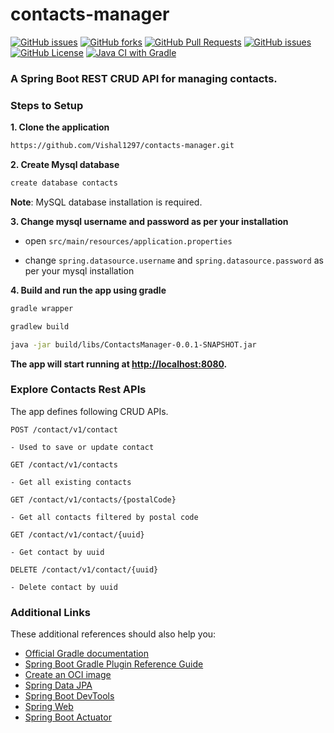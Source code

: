 # contacts-manager

[![GitHub issues](https://img.shields.io/github/stars/Vishal1297/contacts-manager)](https://github.com/Vishal1297/contacts-manager/stargazers)
[![GitHub forks](https://img.shields.io/github/forks/Vishal1297/contacts-manager)](https://github.com/Vishal1297/contacts-manager/network/members)
[![GitHub Pull Requests](https://img.shields.io/github/issues-pr/Vishal1297/contacts-manager?style=plastic)](https://github.com/Vishal1297/contacts-manager/pulls)
[![GitHub issues](https://img.shields.io/github/issues/Vishal1297/contacts-manager?style=plastic)](https://github.com/Vishal1297/contacts-manager/issues)
[![GitHub License](https://img.shields.io/github/license/Vishal1297/contacts-manager)](https://github.com/Vishal1297/contacts-manager/blob/main/LICENSE)
[![Java CI with Gradle](https://github.com/Vishal1297/contacts-manager/actions/workflows/gradle.yml/badge.svg?branch=main)](https://github.com/Vishal1297/contacts-manager/actions/workflows/gradle.yml)

### A Spring Boot REST CRUD API for managing contacts.

### Steps to Setup

**1. Clone the application**

```bash
https://github.com/Vishal1297/contacts-manager.git
```

**2. Create Mysql database**
```bash
create database contacts
```

**Note**: MySQL database installation is required.


**3. Change mysql username and password as per your installation**

+ open `src/main/resources/application.properties`

+ change `spring.datasource.username` and `spring.datasource.password` as per your mysql installation

**4. Build and run the app using gradle**

```bash
gradle wrapper

gradlew build

java -jar build/libs/ContactsManager-0.0.1-SNAPSHOT.jar

```

**The app will start running at <http://localhost:8080>.**


### Explore Contacts Rest APIs

The app defines following CRUD APIs.

    POST /contact/v1/contact

    - Used to save or update contact

    GET /contact/v1/contacts

    - Get all existing contacts

    GET /contact/v1/contacts/{postalCode}

    - Get all contacts filtered by postal code

    GET /contact/v1/contact/{uuid}

    - Get contact by uuid

    DELETE /contact/v1/contact/{uuid}

    - Delete contact by uuid

### Additional Links

These additional references should also help you:

* [Official Gradle documentation](https://docs.gradle.org)
* [Spring Boot Gradle Plugin Reference Guide](https://docs.spring.io/spring-boot/docs/2.6.3/gradle-plugin/reference/html/)
* [Create an OCI image](https://docs.spring.io/spring-boot/docs/2.6.3/gradle-plugin/reference/html/#build-image)
* [Spring Data JPA](https://docs.spring.io/spring-boot/docs/2.6.3/reference/htmlsingle/#boot-features-jpa-and-spring-data)
* [Spring Boot DevTools](https://docs.spring.io/spring-boot/docs/2.6.3/reference/htmlsingle/#using-boot-devtools)
* [Spring Web](https://docs.spring.io/spring-boot/docs/2.6.3/reference/htmlsingle/#boot-features-developing-web-applications)
* [Spring Boot Actuator](https://docs.spring.io/spring-boot/docs/2.6.3/reference/htmlsingle/#production-ready)

